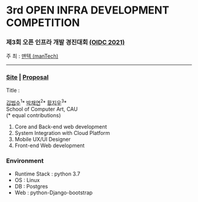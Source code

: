 # 3rd OPEN INFRA DEVELOPMENT COMPETITION

### 제3회 오픈 인프라 개발 경진대회 [(OIDC 2021)](http://www.oidc.co.kr/home)

주 최 : [맨텍 (manTech)](http://www.mantech.co.kr/)

---

### [Site]() | [Proposal]()

Title : 

[김범수](https://github.com/gh-BumsooKim)<sup>1</sup>\* [박채연](https://github.com/sally1924)<sup>2</sup>\* [황지우](https://github.com/jbr1tr)<sup>3</sup>\*
<br>School of Computer Art, CAU
<br>(* equal contributions) 

1) Core and Back-end web development
2) System Integration with Cloud Platform
3) Mobile UX/UI Designer
4) Front-end Web development

### Environment

- Runtime Stack : python 3.7
- OS : Linux
- DB : Postgres
- Web : python-Django-bootstrap
